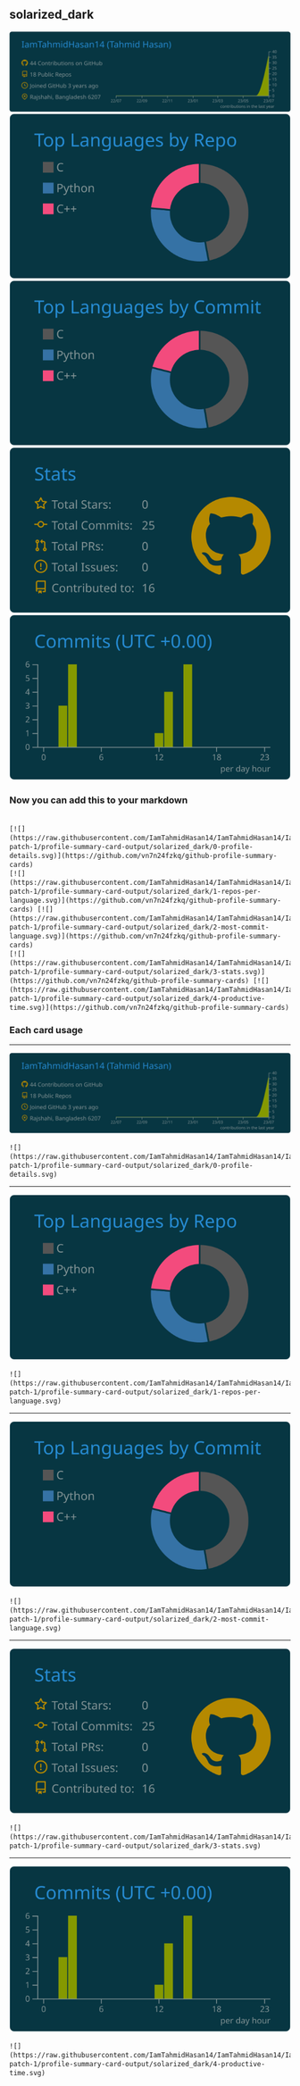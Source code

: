 ## solarized_dark

[![](./0-profile-details.svg)](https://github.com/vn7n24fzkq/github-profile-summary-cards)
[![](./1-repos-per-language.svg)](https://github.com/vn7n24fzkq/github-profile-summary-cards) [![](./2-most-commit-language.svg)](https://github.com/vn7n24fzkq/github-profile-summary-cards)
[![](./3-stats.svg)](https://github.com/vn7n24fzkq/github-profile-summary-cards) [![](./4-productive-time.svg)](https://github.com/vn7n24fzkq/github-profile-summary-cards)
### Now you can add this to your markdown
```

[![](https://raw.githubusercontent.com/IamTahmidHasan14/IamTahmidHasan14/IamTahmidHasan14-patch-1/profile-summary-card-output/solarized_dark/0-profile-details.svg)](https://github.com/vn7n24fzkq/github-profile-summary-cards)
[![](https://raw.githubusercontent.com/IamTahmidHasan14/IamTahmidHasan14/IamTahmidHasan14-patch-1/profile-summary-card-output/solarized_dark/1-repos-per-language.svg)](https://github.com/vn7n24fzkq/github-profile-summary-cards) [![](https://raw.githubusercontent.com/IamTahmidHasan14/IamTahmidHasan14/IamTahmidHasan14-patch-1/profile-summary-card-output/solarized_dark/2-most-commit-language.svg)](https://github.com/vn7n24fzkq/github-profile-summary-cards)
[![](https://raw.githubusercontent.com/IamTahmidHasan14/IamTahmidHasan14/IamTahmidHasan14-patch-1/profile-summary-card-output/solarized_dark/3-stats.svg)](https://github.com/vn7n24fzkq/github-profile-summary-cards) [![](https://raw.githubusercontent.com/IamTahmidHasan14/IamTahmidHasan14/IamTahmidHasan14-patch-1/profile-summary-card-output/solarized_dark/4-productive-time.svg)](https://github.com/vn7n24fzkq/github-profile-summary-cards)

```

### Each card usage
---

![](./0-profile-details.svg)

```
![](https://raw.githubusercontent.com/IamTahmidHasan14/IamTahmidHasan14/IamTahmidHasan14-patch-1/profile-summary-card-output/solarized_dark/0-profile-details.svg)
```

    

---

![](./1-repos-per-language.svg)

```
![](https://raw.githubusercontent.com/IamTahmidHasan14/IamTahmidHasan14/IamTahmidHasan14-patch-1/profile-summary-card-output/solarized_dark/1-repos-per-language.svg)
```

    

---

![](./2-most-commit-language.svg)

```
![](https://raw.githubusercontent.com/IamTahmidHasan14/IamTahmidHasan14/IamTahmidHasan14-patch-1/profile-summary-card-output/solarized_dark/2-most-commit-language.svg)
```

    

---

![](./3-stats.svg)

```
![](https://raw.githubusercontent.com/IamTahmidHasan14/IamTahmidHasan14/IamTahmidHasan14-patch-1/profile-summary-card-output/solarized_dark/3-stats.svg)
```

    

---

![](./4-productive-time.svg)

```
![](https://raw.githubusercontent.com/IamTahmidHasan14/IamTahmidHasan14/IamTahmidHasan14-patch-1/profile-summary-card-output/solarized_dark/4-productive-time.svg)
```

    

